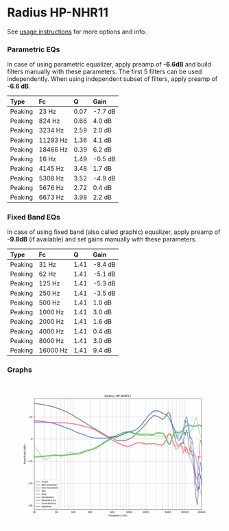 # Radius HP-NHR11
See [usage instructions](https://github.com/jaakkopasanen/AutoEq#usage) for more options and info.

### Parametric EQs
In case of using parametric equalizer, apply preamp of **-6.6dB** and build filters manually
with these parameters. The first 5 filters can be used independently.
When using independent subset of filters, apply preamp of **-6.6 dB**.

| Type    | Fc       |    Q | Gain    |
|:--------|:---------|:-----|:--------|
| Peaking | 23 Hz    | 0.07 | -7.7 dB |
| Peaking | 824 Hz   | 0.66 | 4.0 dB  |
| Peaking | 3234 Hz  | 2.59 | 2.0 dB  |
| Peaking | 11293 Hz | 1.36 | 4.1 dB  |
| Peaking | 18466 Hz | 0.39 | 6.2 dB  |
| Peaking | 16 Hz    | 1.49 | -0.5 dB |
| Peaking | 4145 Hz  | 3.48 | 1.7 dB  |
| Peaking | 5308 Hz  | 3.52 | -4.9 dB |
| Peaking | 5676 Hz  | 2.72 | 0.4 dB  |
| Peaking | 6673 Hz  | 3.98 | 2.2 dB  |

### Fixed Band EQs
In case of using fixed band (also called graphic) equalizer, apply preamp of **-9.8dB**
(if available) and set gains manually with these parameters.

| Type    | Fc       |    Q | Gain    |
|:--------|:---------|:-----|:--------|
| Peaking | 31 Hz    | 1.41 | -8.4 dB |
| Peaking | 62 Hz    | 1.41 | -5.1 dB |
| Peaking | 125 Hz   | 1.41 | -5.3 dB |
| Peaking | 250 Hz   | 1.41 | -3.5 dB |
| Peaking | 500 Hz   | 1.41 | 1.0 dB  |
| Peaking | 1000 Hz  | 1.41 | 3.0 dB  |
| Peaking | 2000 Hz  | 1.41 | 1.6 dB  |
| Peaking | 4000 Hz  | 1.41 | 0.4 dB  |
| Peaking | 8000 Hz  | 1.41 | 3.0 dB  |
| Peaking | 16000 Hz | 1.41 | 9.4 dB  |

### Graphs
![](./Radius%20HP-NHR11.png)